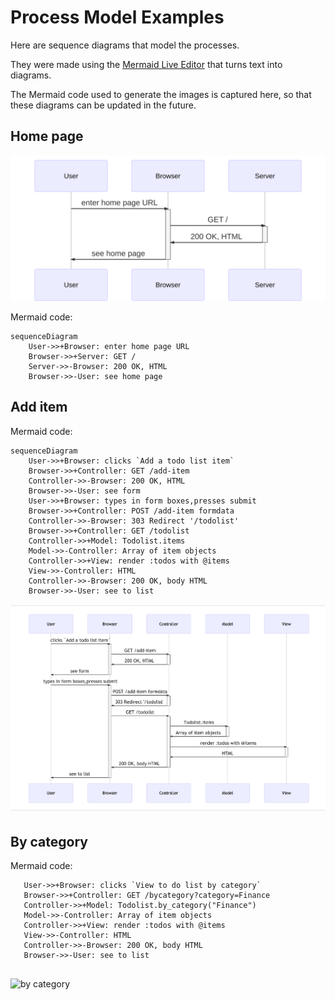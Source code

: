 # Process Model Examples

Here are sequence diagrams that model the processes.

They were made using the [Mermaid Live Editor](https://mermaid-js.github.io/mermaid-live-editor) that turns text into diagrams.

The Mermaid code used to generate the images is captured here, so that these diagrams can be updated in the future.

## Home page

![home page sequence diagram](home_page.svg)

Mermaid code:
```
sequenceDiagram
	User->>+Browser: enter home page URL
	Browser->>+Server: GET /
	Server->>-Browser: 200 OK, HTML
	Browser->>-User: see home page
```

## Add item

Mermaid code:
```
sequenceDiagram
	User->>+Browser: clicks `Add a todo list item`
	Browser->>+Controller: GET /add-item
	Controller->>-Browser: 200 OK, HTML
	Browser->>-User: see form
	User->>+Browser: types in form boxes,presses submit
    Browser->>+Controller: POST /add-item formdata
    Controller->>-Browser: 303 Redirect '/todolist'
    Browser->>+Controller: GET /todolist
    Controller->>+Model: Todolist.items
    Model->>-Controller: Array of item objects
    Controller->>+View: render :todos with @items
    View->>-Controller: HTML
    Controller->>-Browser: 200 OK, body HTML
    Browser->>-User: see to list
 ```
 ![add item sequence diagram](add_item.png)
 
 ## By category
 
 Mermaid code:
 
``` sequenceDiagram
   User->>+Browser: clicks `View to do list by category`
   Browser->>+Controller: GET /bycategory?category=Finance
   Controller->>+Model: Todolist.by_category("Finance")
   Model->>-Controller: Array of item objects
   Controller->>+View: render :todos with @items
   View->>-Controller: HTML
   Controller->>-Browser: 200 OK, body HTML
   Browser->>-User: see to list
  
   ```
   
![by category](by_category.png)
